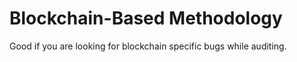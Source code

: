 # Blockchain-Based Methodology

Good if you are looking for blockchain specific bugs while auditing.